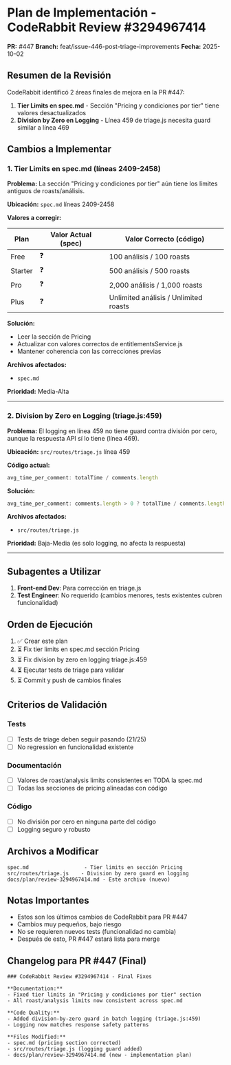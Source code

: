 # Plan de Implementación - CodeRabbit Review #3294967414

**PR:** #447
**Branch:** feat/issue-446-post-triage-improvements
**Fecha:** 2025-10-02

## Resumen de la Revisión

CodeRabbit identificó 2 áreas finales de mejora en la PR #447:

1. **Tier Limits en spec.md** - Sección "Pricing y condiciones por tier" tiene valores desactualizados
2. **Division by Zero en Logging** - Línea 459 de triage.js necesita guard similar a línea 469

## Cambios a Implementar

### 1. Tier Limits en spec.md (líneas 2409-2458)

**Problema:** La sección "Pricing y condiciones por tier" aún tiene los límites antiguos de roasts/análisis.

**Ubicación:** `spec.md` líneas 2409-2458

**Valores a corregir:**

| Plan | Valor Actual (spec) | Valor Correcto (código) |
|------|---------------------|-------------------------|
| Free | ❓ | 100 análisis / 100 roasts |
| Starter | ❓ | 500 análisis / 500 roasts |
| Pro | ❓ | 2,000 análisis / 1,000 roasts |
| Plus | ❓ | Unlimited análisis / Unlimited roasts |

**Solución:**
- Leer la sección de Pricing
- Actualizar con valores correctos de entitlementsService.js
- Mantener coherencia con las correcciones previas

**Archivos afectados:**
- `spec.md`

**Prioridad:** Media-Alta

---

### 2. Division by Zero en Logging (triage.js:459)

**Problema:** El logging en línea 459 no tiene guard contra división por cero, aunque la respuesta API sí lo tiene (línea 469).

**Ubicación:** `src/routes/triage.js` línea 459

**Código actual:**
```javascript
avg_time_per_comment: totalTime / comments.length
```

**Solución:**
```javascript
avg_time_per_comment: comments.length > 0 ? totalTime / comments.length : 0
```

**Archivos afectados:**
- `src/routes/triage.js`

**Prioridad:** Baja-Media (es solo logging, no afecta la respuesta)

---

## Subagentes a Utilizar

1. **Front-end Dev**: Para corrección en triage.js
2. **Test Engineer**: No requerido (cambios menores, tests existentes cubren funcionalidad)

## Orden de Ejecución

1. ✅ Crear este plan
2. ⏳ Fix tier limits en spec.md sección Pricing
3. ⏳ Fix division by zero en logging triage.js:459
4. ⏳ Ejecutar tests de triage para validar
5. ⏳ Commit y push de cambios finales

## Criterios de Validación

### Tests
- [ ] Tests de triage deben seguir pasando (21/25)
- [ ] No regression en funcionalidad existente

### Documentación
- [ ] Valores de roast/analysis limits consistentes en TODA la spec.md
- [ ] Todas las secciones de pricing alineadas con código

### Código
- [ ] No división por cero en ninguna parte del código
- [ ] Logging seguro y robusto

## Archivos a Modificar

```text
spec.md                  - Tier limits en sección Pricing
src/routes/triage.js    - Division by zero guard en logging
docs/plan/review-3294967414.md - Este archivo (nuevo)
```

## Notas Importantes

- Estos son los últimos cambios de CodeRabbit para PR #447
- Cambios muy pequeños, bajo riesgo
- No se requieren nuevos tests (funcionalidad no cambia)
- Después de esto, PR #447 estará lista para merge

## Changelog para PR #447 (Final)

```text
### CodeRabbit Review #3294967414 - Final Fixes

**Documentation:**
- Fixed tier limits in "Pricing y condiciones por tier" section
- All roast/analysis limits now consistent across spec.md

**Code Quality:**
- Added division-by-zero guard in batch logging (triage.js:459)
- Logging now matches response safety patterns

**Files Modified:**
- spec.md (pricing section corrected)
- src/routes/triage.js (logging guard added)
- docs/plan/review-3294967414.md (new - implementation plan)
```
